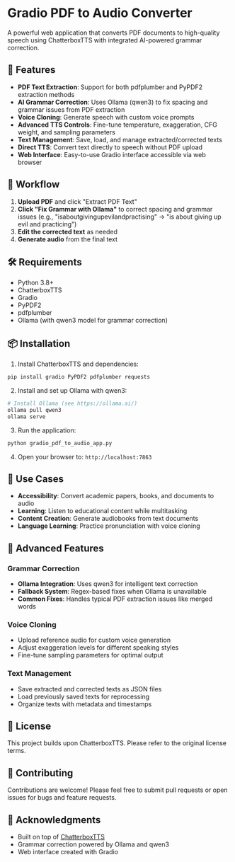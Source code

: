 # Gradio PDF to Audio Converter

A powerful web application that converts PDF documents to high-quality speech using ChatterboxTTS with integrated AI-powered grammar correction.

## 🌟 Features

- **PDF Text Extraction**: Support for both pdfplumber and PyPDF2 extraction methods
- **AI Grammar Correction**: Uses Ollama (qwen3) to fix spacing and grammar issues from PDF extraction
- **Voice Cloning**: Generate speech with custom voice prompts
- **Advanced TTS Controls**: Fine-tune temperature, exaggeration, CFG weight, and sampling parameters
- **Text Management**: Save, load, and manage extracted/corrected texts
- **Direct TTS**: Convert text directly to speech without PDF upload
- **Web Interface**: Easy-to-use Gradio interface accessible via web browser

## 🔄 Workflow

1. **Upload PDF** and click "Extract PDF Text"
2. **Click "Fix Grammar with Ollama"** to correct spacing and grammar issues (e.g., "isaboutgivingupevilandpractising" → "is about giving up evil and practicing")
3. **Edit the corrected text** as needed
4. **Generate audio** from the final text

## 🛠️ Requirements

- Python 3.8+
- ChatterboxTTS
- Gradio
- PyPDF2
- pdfplumber
- Ollama (with qwen3 model for grammar correction)

## 📦 Installation

1. Install ChatterboxTTS and dependencies:
```bash
pip install gradio PyPDF2 pdfplumber requests
```

2. Install and set up Ollama with qwen3:
```bash
# Install Ollama (see https://ollama.ai/)
ollama pull qwen3
ollama serve
```

3. Run the application:
```bash
python gradio_pdf_to_audio_app.py
```

4. Open your browser to: `http://localhost:7863`

## 🎯 Use Cases

- **Accessibility**: Convert academic papers, books, and documents to audio
- **Learning**: Listen to educational content while multitasking
- **Content Creation**: Generate audiobooks from text documents
- **Language Learning**: Practice pronunciation with voice cloning

## 🔧 Advanced Features

### Grammar Correction
- **Ollama Integration**: Uses qwen3 for intelligent text correction
- **Fallback System**: Regex-based fixes when Ollama is unavailable
- **Common Fixes**: Handles typical PDF extraction issues like merged words

### Voice Cloning
- Upload reference audio for custom voice generation
- Adjust exaggeration levels for different speaking styles
- Fine-tune sampling parameters for optimal output

### Text Management
- Save extracted and corrected texts as JSON files
- Load previously saved texts for reprocessing
- Organize texts with metadata and timestamps

## 📄 License

This project builds upon ChatterboxTTS. Please refer to the original license terms.

## 🤝 Contributing

Contributions are welcome! Please feel free to submit pull requests or open issues for bugs and feature requests.

## 🙏 Acknowledgments

- Built on top of [ChatterboxTTS](https://github.com/fishaudio/chatterbox-tts)
- Grammar correction powered by Ollama and qwen3
- Web interface created with Gradio